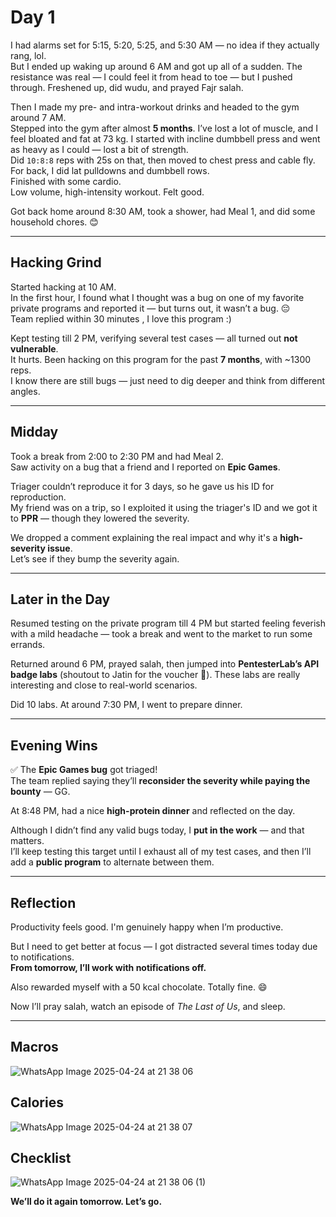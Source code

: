 # Day 1

I had alarms set for 5:15, 5:20, 5:25, and 5:30 AM — no idea if they actually rang, lol.  
But I ended up waking up around 6 AM and got up all of a sudden. The resistance was real — I could feel it from head to toe — but I pushed through. Freshened up, did wudu, and prayed Fajr salah.

Then I made my pre- and intra-workout drinks and headed to the gym around 7 AM.  
Stepped into the gym after almost **5 months**. I’ve lost a lot of muscle, and I feel bloated and fat at 73 kg. I started with incline dumbbell press and went as heavy as I could — lost a bit of strength.  
Did `10:8:8` reps with 25s on that, then moved to chest press and cable fly.  
For back, I did lat pulldowns and dumbbell rows.  
Finished with some cardio.  
Low volume, high-intensity workout. Felt good.

Got back home around 8:30 AM, took a shower, had Meal 1, and did some household chores. 😊

---

## Hacking Grind

Started hacking at 10 AM.  
In the first hour, I found what I thought was a bug on one of my favorite private programs and reported it — but turns out, it wasn’t a bug. 😔  
Team replied within 30 minutes , I love this program :)

Kept testing till 2 PM, verifying several test cases — all turned out **not vulnerable**.  
It hurts. Been hacking on this program for the past **7 months**, with ~1300 reps.  
I know there are still bugs — just need to dig deeper and think from different angles.

---

## Midday

Took a break from 2:00 to 2:30 PM and had Meal 2.  
Saw activity on a bug that a friend and I reported on **Epic Games**.

Triager couldn’t reproduce it for 3 days, so he gave us his ID for reproduction.  
My friend was on a trip, so I exploited it using the triager's ID and we got it to **PPR** — though they lowered the severity.

We dropped a comment explaining the real impact and why it's a **high-severity issue**.  
Let’s see if they bump the severity again.

---

## Later in the Day

Resumed testing on the private program till 4 PM but started feeling feverish with a mild headache — took a break and went to the market to run some errands.

Returned around 6 PM, prayed salah, then jumped into **PentesterLab’s API badge labs** (shoutout to Jatin for the voucher 🙌). These labs are really interesting and close to real-world scenarios.

Did 10 labs. At around 7:30 PM, I went to prepare dinner.

---

## Evening Wins

✅ The **Epic Games bug** got triaged!  
The team replied saying they’ll **reconsider the severity while paying the bounty** — GG.

At 8:48 PM, had a nice **high-protein dinner** and reflected on the day.

Although I didn’t find any valid bugs today, I **put in the work** — and that matters.  
I’ll keep testing this target until I exhaust all of my test cases, and then I’ll add a **public program** to alternate between them.

---

## Reflection

Productivity feels good. I'm genuinely happy when I’m productive.

But I need to get better at focus — I got distracted several times today due to notifications.  
**From tomorrow, I’ll work with notifications off.**

Also rewarded myself with a 50 kcal chocolate. Totally fine. 😄

Now I’ll pray salah, watch an episode of *The Last of Us*, and sleep.

---

## Macros 
![WhatsApp Image 2025-04-24 at 21 38 06](https://github.com/user-attachments/assets/885e3a92-31fd-42b1-b219-d13eb4ec601f)

## Calories
![WhatsApp Image 2025-04-24 at 21 38 07](https://github.com/user-attachments/assets/cb6d290d-02b5-4974-aecd-c5888301810c)


## Checklist

![WhatsApp Image 2025-04-24 at 21 38 06 (1)](https://github.com/user-attachments/assets/1c3f0d34-1d21-46fa-81ec-7a35ea3b2deb)


**We’ll do it again tomorrow. Let’s go.**
